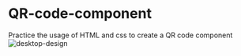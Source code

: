 # QR-code-component
Practice the usage of HTML and css to create a QR code component
![desktop-design](https://github.com/Abderrahmen-Malouche/QR-code-component/assets/121557323/eabeaebc-8026-40e6-bef6-c3943a92182d)
